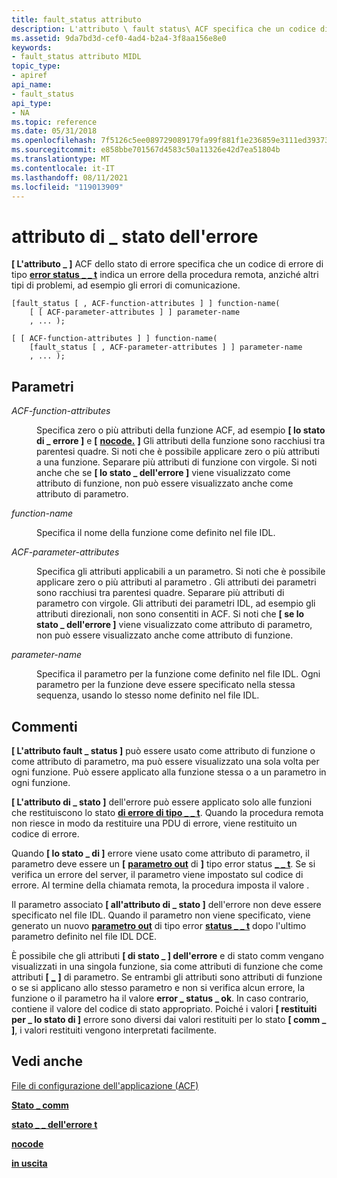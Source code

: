 ```yaml
---
title: fault_status attributo
description: L'attributo \ fault status\ ACF specifica che un codice di errore di tipo error status t indica un errore della procedura remota, anziché altri tipi di problemi, ad esempio errori \_ \_ di \_ comunicazione.
ms.assetid: 9da7bd3d-cef0-4ad4-b2a4-3f8aa156e8e0
keywords:
- fault_status attributo MIDL
topic_type:
- apiref
api_name:
- fault_status
api_type:
- NA
ms.topic: reference
ms.date: 05/31/2018
ms.openlocfilehash: 7f5126c5ee089729089179fa99f881f1e236859e3111ed3937323eb8b122d2fb
ms.sourcegitcommit: e858bbe701567d4583c50a11326e42d7ea51804b
ms.translationtype: MT
ms.contentlocale: it-IT
ms.lasthandoff: 08/11/2021
ms.locfileid: "119013909"
---
```

# <a name="fault_status-attribute"></a>attributo di \_ stato dell'errore

**\[ L'attributo \_ \]** ACF dello stato di errore specifica che un codice di errore di tipo [**error status \_ \_ t**](error-status-t.md) indica un errore della procedura remota, anziché altri tipi di problemi, ad esempio gli errori di comunicazione.

``` syntax
[fault_status [ , ACF-function-attributes ] ] function-name(
    [ [ ACF-parameter-attributes ] ] parameter-name
    , ... );

[ [ ACF-function-attributes ] ] function-name(
    [fault_status [ , ACF-parameter-attributes ] ] parameter-name
    , ... );
```

## <a name="parameters"></a>Parametri

<dl> <dt>

*ACF-function-attributes* 
</dt> <dd>

Specifica zero o più attributi della funzione ACF, ad esempio **\[ lo stato di \_ errore \]** e **\[** [**nocode.**](nocode.md) **\]** Gli attributi della funzione sono racchiusi tra parentesi quadre. Si noti che è possibile applicare zero o più attributi a una funzione. Separare più attributi di funzione con virgole. Si noti anche che se **\[ lo stato \_ dell'errore \]** viene visualizzato come attributo di funzione, non può essere visualizzato anche come attributo di parametro.

</dd> <dt>

*function-name* 
</dt> <dd>

Specifica il nome della funzione come definito nel file IDL.

</dd> <dt>

*ACF-parameter-attributes* 
</dt> <dd>

Specifica gli attributi applicabili a un parametro. Si noti che è possibile applicare zero o più attributi al parametro . Gli attributi dei parametri sono racchiusi tra parentesi quadre. Separare più attributi di parametro con virgole. Gli attributi dei parametri IDL, ad esempio gli attributi direzionali, non sono consentiti in ACF. Si noti che **\[ se lo stato \_ dell'errore \]** viene visualizzato come attributo di parametro, non può essere visualizzato anche come attributo di funzione.

</dd> <dt>

*parameter-name* 
</dt> <dd>

Specifica il parametro per la funzione come definito nel file IDL. Ogni parametro per la funzione deve essere specificato nella stessa sequenza, usando lo stesso nome definito nel file IDL.

</dd> </dl>

## <a name="remarks"></a>Commenti

**\[ L'attributo fault \_ status \]** può essere usato come attributo di funzione o come attributo di parametro, ma può essere visualizzato una sola volta per ogni funzione. Può essere applicato alla funzione stessa o a un parametro in ogni funzione.

**\[ L'attributo di \_ stato \]** dell'errore può essere applicato solo alle funzioni che restituiscono lo stato [**di errore di tipo \_ \_ t**](error-status-t.md). Quando la procedura remota non riesce in modo da restituire una PDU di errore, viene restituito un codice di errore.

Quando **\[ lo stato \_ di \]** errore viene usato come attributo di parametro, il parametro deve essere un **\[** [**parametro out**](out-idl.md) di **\]** tipo error status [**\_ \_ t**](error-status-t.md). Se si verifica un errore del server, il parametro viene impostato sul codice di errore. Al termine della chiamata remota, la procedura imposta il valore .

Il parametro associato **\[ all'attributo di \_ stato \]** dell'errore non deve essere specificato nel file IDL. Quando il parametro non viene specificato, viene generato un nuovo [**parametro out**](out-idl.md) di tipo error [**status \_ \_ t**](error-status-t.md) dopo l'ultimo parametro definito nel file IDL DCE.

È possibile che gli attributi **\[ di stato \_ \] dell'errore** e di stato comm vengano visualizzati in una singola funzione, sia come attributi di funzione che come attributi **\[** [**\_**](comm-status.md) **\]** di parametro. Se entrambi gli attributi sono attributi di funzione o se si applicano allo stesso parametro e non si verifica alcun errore, la funzione o il parametro ha il valore **error \_ status \_ ok**. In caso contrario, contiene il valore del codice di stato appropriato. Poiché i valori **\[ restituiti per \_ lo stato di \]** errore sono diversi dai valori restituiti per lo stato **\[ comm \_ \]**, i valori restituiti vengono interpretati facilmente.

## <a name="see-also"></a>Vedi anche

<dl> <dt>

[File di configurazione dell'applicazione (ACF)](application-configuration-file-acf-.md)
</dt> <dt>

[**Stato \_ comm**](comm-status.md)
</dt> <dt>

[**stato \_ \_ dell'errore t**](error-status-t.md)
</dt> <dt>

[**nocode**](nocode.md)
</dt> <dt>

[**in uscita**](out-idl.md)
</dt> </dl>

 

 




